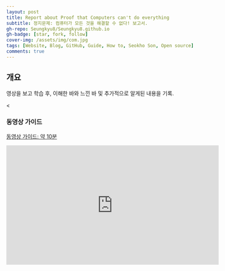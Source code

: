 ```yaml
---
layout: post
title: Report about Proof that Computers can't do everything
subtitle: 정지문제: 컴퓨터가 모든 것을 해결할 수 없다! 보고서.
gh-repo: Seungkyu8/Seungkyu8.github.io
gh-badge: [star, fork, follow]
cover-img: /assets/img/com.jpg
tags: [Website, Blog, GitHub, Guide, How to, Seokho Son, Open source]
comments: true
---
```


## 개요
영상을 보고 학습 후, 이해한 바와 느낀 바 및 추가적으로 알게된 내용을 기록.

<
### 동영상 가이드

[동영상 가이드: 약 10분](https://www.youtube.com/watch?v=92WHN-pAFCs)

<iframe width="560" height="315" src="https://www.youtube.com/embed/92WHN-pAFCs" title="YouTube video player" frameborder="0" allow="accelerometer; autoplay; clipboard-write; encrypted-media; gyroscope; picture-in-picture" allowfullscreen></iframe>

<br>
